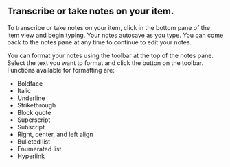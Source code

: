 ## Transcribe or take notes on your item.

To transcribe or take notes on your item, click in the bottom pane of the item view and begin typing. Your notes autosave as you type. You can come back to the notes pane at any time to continue to edit your notes.

You can format your notes using the toolbar at the top of the notes pane. Select the text you want to format and click the button on the toolbar. Functions available for formatting are:

* Boldface
* Italic
* Underline
* Strikethrough
* Block quote
* Superscript
* Subscript
* Right, center, and left align
* Bulleted list
* Enumerated list
* Hyperlink
